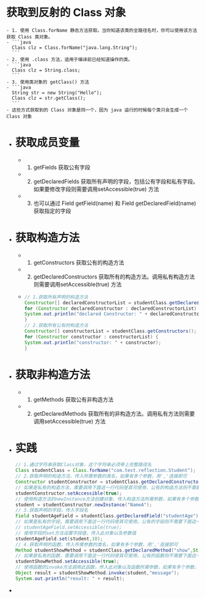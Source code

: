 # 获取到反射的 Class 对象
	- 1. 使用 Class.forName 静态方法获取。当你知道该类的全路径名时，你可以使用该方法获取 Class 类对象。
	- ```java
	  Class clz = Class.forName("java.lang.String");
	  ```
	- 2. 使用 .class 方法，适用于编译前已经知道操作的类。
	- ```java
	  Class clz = String.class;
	  ```
	- 3. 使用类对象的 getClass() 方法
	- ```java
	  String str = new String("Hello");
	  Class clz = str.getClass();
	  ```
	- 这些方式获取到的 Class 对象是同一个，因为 java 运行的时候每个类只会生成一个 Class 对象
- # 获取成员变量
	- 1. getFields 获取公有字段
	- 2. getDeclaredFields 获取所有声明的字段，包括公有字段和私有字段。如果要修改字段则需要调用setAccessible(true) 方法
	- 3. 也可以通过 Field getField(name) 和 Field getDeclaredField(name) 获取指定的字段
- # 获取构造方法
	- 1. getConstructors 获取公有的构造方法
	- 2. getDeclaredConstructors 获取所有的构造方法。调用私有构造方法则需要调用setAccessible(true) 方法
	- ```java
	  // 1.获取所有声明的构造方法 
	  Constructor[] declaredConstructorList = studentClass.getDeclaredConstructors(); 
	  for (Constructor declaredConstructor : declaredConstructorList) {
	  System.out.println("declared Constructor: " + declaredConstructor); 
	  } 
	  // 2.获取所有公有的构造方法 
	  Constructor[] constructorList = studentClass.getConstructors(); 
	  for (Constructor constructor : constructorList) {
	  System.out.println("constructor: " + constructor); 
	  }
	  ```
- # 获取非构造方法
	- 1. getMethods 获取公有非构造方法
	- 2. getDeclaredMethods 获取所有的非构造方法。调用私有方法则需要调用setAccessible(true) 方法
- # 实践
  
  ```java
  // 1.通过字符串获取Class对象，这个字符串必须带上完整路径名 
  Class studentClass = Class.forName("com.test.reflection.Student"); 
  // 2.获取声明的构造方法，传入所需参数的类名，如果有多个参数，用','连接即可
  Constructor studentConstructor = studentClass.getDeclaredConstructor(String.class); 
  // 如果是私有的构造方法，需要调用下面这一行代码使其可使用，公有的构造方法则不需要下面这一行代码 
  studentConstructor.setAccessible(true); 
  // 使用构造方法的newInstance方法创建对象，传入构造方法所需参数，如果有多个参数，用','连接即可 Object 
  student = studentConstructor.newInstance("NameA"); 
  // 3.获取声明的字段，传入字段名 
  Field studentAgeField = studentClass.getDeclaredField("studentAge"); 
  // 如果是私有的字段，需要调用下面这一行代码使其可使用，公有的字段则不需要下面这一行代码 
  // studentAgeField.setAccessible(true); 
  // 使用字段的set方法设置字段值，传入此对象以及参数值 
  studentAgeField.set(student,10); 
  // 4.获取声明的函数，传入所需参数的类名，如果有多个参数，用','连接即可 
  Method studentShowMethod = studentClass.getDeclaredMethod("show",String.class); 
  // 如果是私有的函数，需要调用下面这一行代码使其可使用，公有的函数则不需要下面这一行代码 
  studentShowMethod.setAccessible(true); 
  // 使用函数的invoke方法调用此函数，传入此对象以及函数所需参数，如果有多个参数，用','连接即可。函数会返回一个Object对象，使用强制类型转换转成实际类型即可 
  Object result = studentShowMethod.invoke(student,"message"); 
  System.out.println("result: " + result);
  ```
-